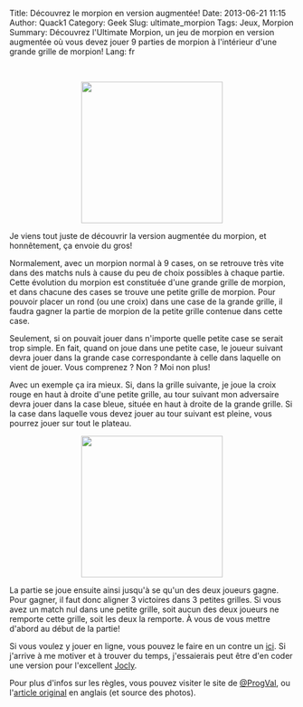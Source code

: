 Title: Découvrez le morpion en version augmentée!
Date: 2013-06-21 11:15
Author: Quack1
Category: Geek
Slug: ultimate_morpion
Tags: Jeux, Morpion
Summary: Découvrez l'Ultimate Morpion, un jeu de morpion en version augmentée où vous devez jouer 9 parties de morpion à l'intérieur d'une grande grille de morpion!
Lang: fr

&nbsp;
<div align=center><img src="static/upload/morpion_header.png" height="250" align=center /></div>

Je viens tout juste de découvrir la version augmentée du morpion, et honnêtement, ça envoie du gros!

Normalement, avec un morpion normal à 9 cases, on se retrouve très vite dans des matchs nuls à cause du peu de choix possibles à chaque partie. Cette évolution du morpion est constituée d'une grande grille de morpion, et dans chacune des cases se trouve une petite grille de morpion. Pour pouvoir placer un rond (ou une croix) dans une case de la grande grille, il faudra gagner la partie de morpion de la petite grille contenue dans cette case.

Seulement, si on pouvait jouer dans n'importe quelle petite case se serait trop simple. En fait, quand on joue dans une petite case, le joueur suivant devra jouer dans la grande case correspondante à celle dans laquelle on vient de jouer. Vous comprenez ? Non ? Moi non plus!

Avec un exemple ça ira mieux. Si, dans la grille suivante, je joue la croix rouge en haut à droite d'une petite grille, au tour suivant mon adversaire devra jouer dans la case bleue, située en haut à droite de la grande grille. Si la case dans laquelle vous devez jouer au tour suivant est pleine, vous pourrez jouer sur tout le plateau.

<div align=center>
	<a href="static/upload/morpion_coup.jpg"><img src="static/upload/morpion_coup.jpg" align="center" width="250"/></a>
</div>

La partie se joue ensuite ainsi jusqu'à se qu'un des deux joueurs gagne. Pour gagner, il faut donc aligner 3 victoires dans 3 petites grilles. Si vous avez un match nul dans une petite grille, soit aucun des deux joueurs ne remporte cette grille, soit les deux la remporte. À vous de vous mettre d'abord au début de la partie!

Si vous voulez y jouer en ligne, vous pouvez le faire en un contre un [ici](http://ken-soft.com/tictactoe/). Si j'arrive à me motiver et à trouver du temps, j'essaierais peut être d'en coder une version pour l'excellent [Jocly](http://www.jocly.com).

Pour plus d'infos sur les règles, vous pouvez visiter le site de [@ProgVal](https://progval.net/games/morpion-ultime.html), ou l'[article original](http://mathwithbaddrawings.com/2013/06/16/ultimate-tic-tac-toe/) en anglais (et source des photos).